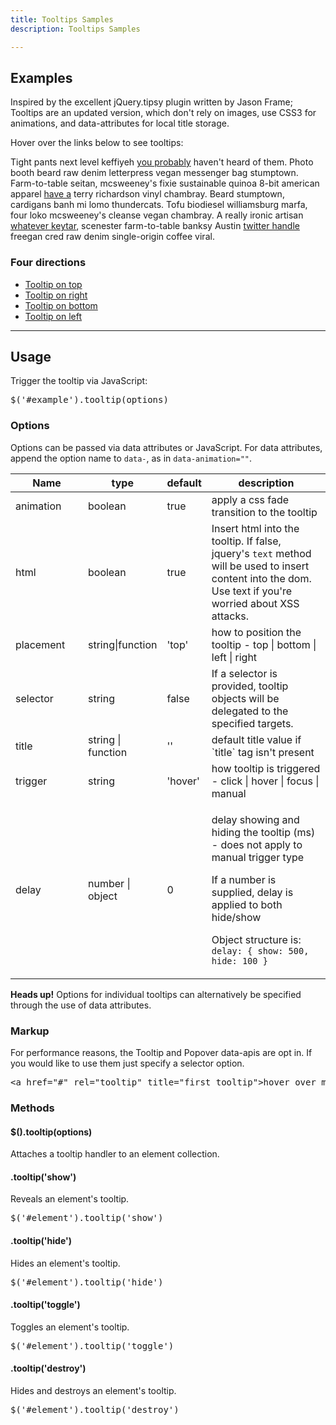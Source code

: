 ```yaml
---
title: Tooltips Samples
description: Tooltips Samples

---
```


<section id="tooltips">
  <h2>Examples</h2>
  <p>Inspired by the excellent jQuery.tipsy plugin written by Jason Frame; Tooltips are an updated version, which don't rely on images, use CSS3 for animations, and data-attributes for local title storage.</p>
  <p>Hover over the links below to see tooltips:</p>
  <div class="bs-docs-example tooltip-demo">
    <p class="muted" style="margin-bottom: 0;">Tight pants next level keffiyeh <a href="#" rel="tooltip" title="Default tooltip">you probably</a> haven't heard of them. Photo booth beard raw denim letterpress vegan messenger bag stumptown. Farm-to-table seitan, mcsweeney's fixie sustainable quinoa 8-bit american apparel <a href="#" rel="tooltip" title="Another tooltip">have a</a> terry richardson vinyl chambray. Beard stumptown, cardigans banh mi lomo thundercats. Tofu biodiesel williamsburg marfa, four loko mcsweeney's cleanse vegan chambray. A really ironic artisan <a href="#" rel="tooltip" title="Another one here too">whatever keytar</a>, scenester farm-to-table banksy Austin <a href="#" rel="tooltip" title="The last tip!">twitter handle</a> freegan cred raw denim single-origin coffee viral.
    </p>
  </div>
  <h3>Four directions</h3>
  <div class="bs-docs-example tooltip-demo">
    <ul class="bs-docs-tooltip-examples">
      <li><a href="#" rel="tooltip" data-placement="top" title="Tooltip on top">Tooltip on top</a></li>
      <li><a href="#" rel="tooltip" data-placement="right" title="Tooltip on right">Tooltip on right</a></li>
      <li><a href="#" rel="tooltip" data-placement="bottom" title="Tooltip on bottom">Tooltip on bottom</a></li>
      <li><a href="#" rel="tooltip" data-placement="left" title="Tooltip on left">Tooltip on left</a></li>
    </ul>
  </div>
  <hr class="bs-docs-separator">
  <h2>Usage</h2>
  <p>Trigger the tooltip via JavaScript:</p>
  <pre class="prettyprint linenums">$('#example').tooltip(options)</pre>
  <h3>Options</h3>
  <p>Options can be passed via data attributes or JavaScript. For data attributes, append the option name to <code>data-</code>, as in <code>data-animation=""</code>.</p>
  <table class="table table-bordered table-striped">
    <thead>
     <tr>
       <th style="width: 100px;">Name</th>
       <th style="width: 100px;">type</th>
       <th style="width: 50px;">default</th>
       <th>description</th>
     </tr>
    </thead>
    <tbody>
     <tr>
       <td>animation</td>
       <td>boolean</td>
       <td>true</td>
       <td>apply a css fade transition to the tooltip</td>
     </tr>
     <tr>
       <td>html</td>
       <td>boolean</td>
       <td>true</td>
       <td>Insert html into the tooltip. If false, jquery's <code>text</code> method will be used to insert content into the dom. Use text if you're worried about XSS attacks.</td>
     </tr>
     <tr>
       <td>placement</td>
       <td>string|function</td>
       <td>'top'</td>
       <td>how to position the tooltip - top | bottom | left | right</td>
     </tr>
     <tr>
       <td>selector</td>
       <td>string</td>
       <td>false</td>
       <td>If a selector is provided, tooltip objects will be delegated to the specified targets.</td>
     </tr>
     <tr>
       <td>title</td>
       <td>string | function</td>
       <td>''</td>
       <td>default title value if `title` tag isn't present</td>
     </tr>
     <tr>
       <td>trigger</td>
       <td>string</td>
       <td>'hover'</td>
       <td>how tooltip is triggered - click | hover | focus | manual</td>
     </tr>
     <tr>
       <td>delay</td>
       <td>number | object</td>
       <td>0</td>
       <td>
        <p>delay showing and hiding the tooltip (ms) - does not apply to manual trigger type</p>
        <p>If a number is supplied, delay is applied to both hide/show</p>
        <p>Object structure is: <code>delay: { show: 500, hide: 100 }</code></p>
       </td>
     </tr>
    </tbody>
  </table>
  <div class="alert alert-info">
    <strong>Heads up!</strong>
    Options for individual tooltips can alternatively be specified through the use of data attributes.
  </div>
  <h3>Markup</h3>
  <p>For performance reasons, the Tooltip and Popover data-apis are opt in. If you would like to use them just specify a selector option.</p>
  <pre class="prettyprint linenums">&lt;a href="#" rel="tooltip" title="first tooltip"&gt;hover over me&lt;/a&gt;</pre>
  <h3>Methods</h3>
  <h4>$().tooltip(options)</h4>
  <p>Attaches a tooltip handler to an element collection.</p>
  <h4>.tooltip('show')</h4>
  <p>Reveals an element's tooltip.</p>
  <pre class="prettyprint linenums">$('#element').tooltip('show')</pre>
  <h4>.tooltip('hide')</h4>
  <p>Hides an element's tooltip.</p>
  <pre class="prettyprint linenums">$('#element').tooltip('hide')</pre>
  <h4>.tooltip('toggle')</h4>
  <p>Toggles an element's tooltip.</p>
  <pre class="prettyprint linenums">$('#element').tooltip('toggle')</pre>
  <h4>.tooltip('destroy')</h4>
  <p>Hides and destroys an element's tooltip.</p>
  <pre class="prettyprint linenums">$('#element').tooltip('destroy')</pre>
</section>
